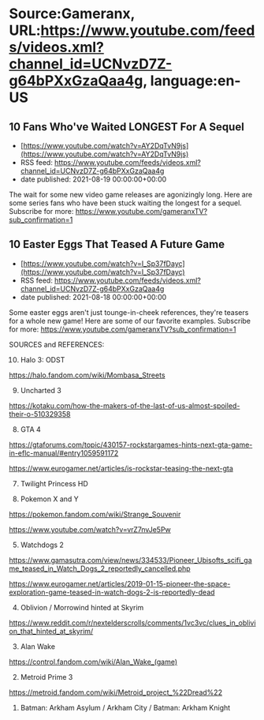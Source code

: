 # Source:Gameranx, URL:https://www.youtube.com/feeds/videos.xml?channel_id=UCNvzD7Z-g64bPXxGzaQaa4g, language:en-US

## 10 Fans Who've Waited LONGEST For A Sequel
 - [https://www.youtube.com/watch?v=AY2DqTvN9js](https://www.youtube.com/watch?v=AY2DqTvN9js)
 - RSS feed: https://www.youtube.com/feeds/videos.xml?channel_id=UCNvzD7Z-g64bPXxGzaQaa4g
 - date published: 2021-08-19 00:00:00+00:00

The wait for some new video game releases are agonizingly long. Here are some series fans who have been stuck waiting the longest for a sequel.
Subscribe for more: https://www.youtube.com/gameranxTV?sub_confirmation=1

## 10 Easter Eggs That Teased A Future Game
 - [https://www.youtube.com/watch?v=I_Sp37fDayc](https://www.youtube.com/watch?v=I_Sp37fDayc)
 - RSS feed: https://www.youtube.com/feeds/videos.xml?channel_id=UCNvzD7Z-g64bPXxGzaQaa4g
 - date published: 2021-08-18 00:00:00+00:00

Some easter eggs aren't just tounge-in-cheek references, they're teasers for a whole new game!
Here are some of our favorite examples.
Subscribe for more: https://www.youtube.com/gameranxTV?sub_confirmation=1

SOURCES and REFERENCES: 

10. Halo 3: ODST 

https://halo.fandom.com/wiki/Mombasa_Streets




9. Uncharted 3

https://kotaku.com/how-the-makers-of-the-last-of-us-almost-spoiled-their-o-510329358



8. GTA 4 

https://gtaforums.com/topic/430157-rockstargames-hints-next-gta-game-in-eflc-manual/#entry1059591172

https://www.eurogamer.net/articles/is-rockstar-teasing-the-next-gta



7. Twilight Princess HD 






6. Pokemon X and Y

https://pokemon.fandom.com/wiki/Strange_Souvenir

https://www.youtube.com/watch?v=vrZ7nvJe5Pw



5. Watchdogs 2

https://www.gamasutra.com/view/news/334533/Pioneer_Ubisofts_scifi_game_teased_in_Watch_Dogs_2_reportedly_cancelled.php

https://www.eurogamer.net/articles/2019-01-15-pioneer-the-space-exploration-game-teased-in-watch-dogs-2-is-reportedly-dead




4. Oblivion / Morrowind hinted at Skyrim

https://www.reddit.com/r/nextelderscrolls/comments/1vc3vc/clues_in_oblivion_that_hinted_at_skyrim/





3. Alan Wake

https://control.fandom.com/wiki/Alan_Wake_(game)






2. Metroid Prime 3 

https://metroid.fandom.com/wiki/Metroid_project_%22Dread%22



1. Batman: Arkham Asylum / Arkham City / Batman: Arkham Knight

